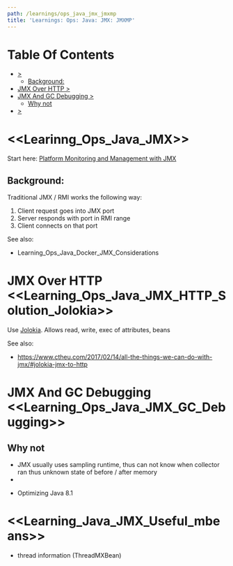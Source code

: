```yaml
---
path: /learnings/ops_java_jmx_jmxmp
title: 'Learnings: Ops: Java: JMX: JMXMP'
---
```

# Table Of Contents

<!-- toc -->

- [>](#)
  * [Background:](#background)
- [JMX Over HTTP >](#jmx-over-http--)
- [JMX And GC Debugging >](#jmx-and-gc-debugging-)
  * [Why not](#why-not)
- [>](#)

<!-- tocstop -->

# <<Learinng_Ops_Java_JMX>>

Start here: [Platform Monitoring and Management with JMX](https://docs.oracle.com/javase/1.5.0/docs/guide/management/agent.html)

## Background:

Traditional JMX / RMI works the following way:

  1. Client request goes into JMX port
  2. Server responds with port in RMI range
  3. Client connects on that port

See also:

  * Learning_Ops_Java_Docker_JMX_Considerations

# JMX Over HTTP  <<Learning_Ops_Java_JMX_HTTP_Solution_Jolokia>>

Use [Jolokia](https://jolokia.org). Allows read, write, exec of attributes, beans

See also:

  * https://www.ctheu.com/2017/02/14/all-the-things-we-can-do-with-jmx/#jolokia-jmx-to-http

# JMX And GC Debugging <<Learning_Ops_Java_JMX_GC_Debugging>>

## Why not

  * JMX usually uses sampling runtime, thus can not know when collector ran thus unknown state of before / after memory
  *

- Optimizing Java 8.1

# <<Learning_Java_JMX_Useful_mbeans>>

  * thread information (ThreadMXBean)

